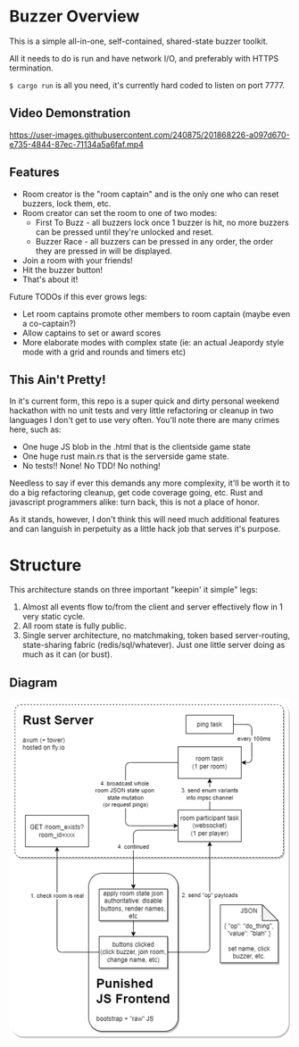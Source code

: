 # Buzzer Overview

This is a simple all-in-one, self-contained, shared-state buzzer toolkit.

All it needs to do is run and have network I/O, and preferably with HTTPS termination.

`$ cargo run` is all you need, it's currently hard coded to listen on port 7777.

## Video Demonstration
https://user-images.githubusercontent.com/240875/201868226-a097d670-e735-4844-87ec-71134a5a6faf.mp4

## Features

* Room creator is the "room captain" and is the only one who can reset buzzers, lock them, etc.
* Room creator can set the room to one of two modes:
  * First To Buzz - all buzzers lock once 1 buzzer is hit, no more buzzers can be pressed until they're unlocked and reset.
  * Buzzer Race - all buzzers can be pressed in any order, the order they are pressed in will be displayed.
* Join a room with your friends!
* Hit the buzzer button!
* That's about it!

Future TODOs if this ever grows legs:
* Let room captains promote other members to room captain (maybe even a co-captain?)
* Allow captains to set or award scores
* More elaborate modes with complex state (ie: an actual Jeapordy style mode with a grid and rounds and timers etc)

## This Ain't Pretty!
In it's current form, this repo is a super quick and dirty personal weekend hackathon with no unit tests and very little refactoring or cleanup in two languages I don't get to use very often. You'll note there are many crimes here, such as:
* One huge JS blob in the .html that is the clientside game state
* One huge rust main.rs that is the serverside game state.
* No tests!! None! No TDD! No nothing!

Needless to say if ever this demands any more complexity, it'll be worth it to do a big refactoring cleanup, get code coverage going, etc. Rust and javascript programmers alike: turn back, this is not a place of honor.

As it stands, however, I don't think this will need much additional features and can languish in perpetuity as a little hack job that serves it's purpose.

# Structure

This architecture stands on three important "keepin' it simple" legs:
1. Almost all events flow to/from the client and server effectively flow in 1 very static cycle.
2. All room state is fully public.
3. Single server architecture, no matchmaking, token based server-routing, state-sharing fabric (redis/sql/whatever). Just one little server doing as much as it can (or bust).

## Diagram

![diagram of the program architecture](docs/buzzer-diagrams.png)
